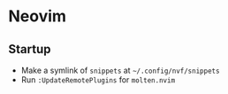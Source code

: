 # Neovim

## Startup
- Make a symlink of `snippets` at `~/.config/nvf/snippets`
- Run `:UpdateRemotePlugins` for `molten.nvim`

